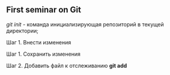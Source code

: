 ## First seminar on Git

*git init* - команда инициализирующая репозиторий в текущей директории;

Шаг 1. Внести изменения

Шаг 1. Сохранить изменения

Шаг 2. Добавить файл к отслеживанию **git add <file>**
